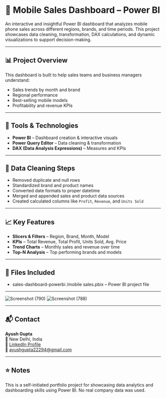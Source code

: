 # 📱 Mobile Sales Dashboard – Power BI

An interactive and insightful Power BI dashboard that analyzes mobile phone sales across different regions, brands, and time periods. This project showcases data cleaning, transformation, DAX calculations, and dynamic visualizations to support decision-making.

---

## 📊 Project Overview

This dashboard is built to help sales teams and business managers understand:
- Sales trends by month and brand
- Regional performance
- Best-selling mobile models
- Profitability and revenue KPIs

---

## 🔧 Tools & Technologies
- **Power BI** – Dashboard creation & interactive visuals
- **Power Query Editor** – Data cleaning & transformation
- **DAX (Data Analysis Expressions)** – Measures and KPIs

---

## 🧹 Data Cleaning Steps
- Removed duplicate and null rows
- Standardized brand and product names
- Converted date formats to proper datetime
- Merged and appended sales and product data sources
- Created calculated columns like `Profit`, `Revenue`, and `Units Sold`

---

## 📈 Key Features
- **Slicers & Filters** – Region, Brand, Month, Model
- **KPIs** – Total Revenue, Total Profit, Units Sold, Avg. Price
- **Trend Charts** – Monthly sales and revenue over time
- **Top-N Analysis** – Top performing brands and models

---

## 📂 Files Included
- sales-dashboard-powerbi
/mobile sales.pbix – Power BI project file
---
![Screenshot (790)](https://github.com/user-attachments/assets/9389f1fd-84f9-41a7-9464-0362830d3e78)
![Screenshot (788)](https://github.com/user-attachments/assets/c2fad77f-f133-4f7a-8d87-a8adcfc1820a)


---

## 📬 Contact
**Ayush Gupta**  
📍 New Delhi, India  
🔗 [LinkedIn Profile](https://linkedin.com/in/your-link)  
📧 ayushgupta22294@gmail.com  

---

## ⭐ Notes
This is a self-initiated portfolio project for showcasing data analytics and dashboarding skills using Power BI. No real company data was used.
